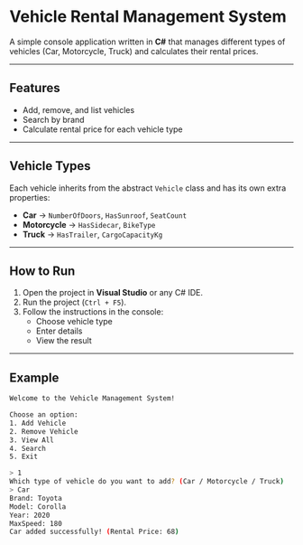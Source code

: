 # Vehicle Rental Management System 

A simple console application written in **C#** that manages different types of vehicles (Car, Motorcycle, Truck) and calculates their rental prices.

---

## Features

- Add, remove, and list vehicles  
- Search by brand  
- Calculate rental price for each vehicle type  

---

## Vehicle Types

Each vehicle inherits from the abstract `Vehicle` class and has its own extra properties:

- **Car** → `NumberOfDoors`, `HasSunroof`, `SeatCount`
- **Motorcycle** → `HasSidecar`, `BikeType`
- **Truck** → `HasTrailer`, `CargoCapacityKg`

---

## How to Run

1. Open the project in **Visual Studio** or any C# IDE.
2. Run the project (`Ctrl + F5`).
3. Follow the instructions in the console:
   - Choose vehicle type
   - Enter details
   - View the result

---

## Example

```bash
Welcome to the Vehicle Management System!

Choose an option:
1. Add Vehicle
2. Remove Vehicle
3. View All
4. Search
5. Exit

> 1
Which type of vehicle do you want to add? (Car / Motorcycle / Truck)
> Car
Brand: Toyota
Model: Corolla
Year: 2020
MaxSpeed: 180
Car added successfully! (Rental Price: 68)

